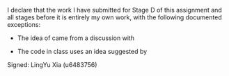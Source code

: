 I declare that the work I have submitted for Stage D of this assignment and all stages before it is entirely my own work, with the following documented exceptions:

* The idea of <getEmptyGrid> came from a discussion with <Kalaiarasan Somasundram>

* The code in class <getEmptyGrid> uses an idea suggested by <Kalaiarasan Somasundram>

Signed: LingYu Xia (u6483756)
